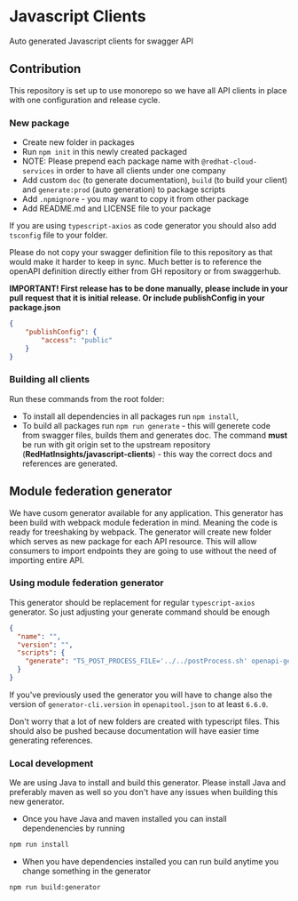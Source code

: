 # Javascript Clients
Auto generated Javascript clients for swagger API

## Contribution
This repository is set up to use monorepo so we have all API clients in place with one configuration and release cycle.

### New package
* Create new folder in packages
* Run `npm init` in this newly created packaged
* NOTE: Please prepend each package name with `@redhat-cloud-services` in order to have all clients under one company
* Add custom `doc` (to generate documentation), `build` (to build your client) and `generate:prod` (auto generation) to package scripts 
* Add `.npmignore` - you may want to copy it from other package
* Add README.md and LICENSE file to your package

If you are using `typescript-axios` as code generator you should also add `tsconfig` file to your folder.

Please do not copy your swagger definition file to this repository as that would make it harder to keep in sync. Much better is to reference the openAPI definition directly either from GH repository or from swaggerhub.

**IMPORTANT! First release has to be done manually, please include in your pull request that it is initial release. Or include publishConfig in your package.json**
```JSON
{
    "publishConfig": {
        "access": "public"
    }
}
```

### Building all clients

Run these commands from the root folder:

* To install all dependencies in all packages run `npm install`,
* To build all packages run `npm run generate` - this will generete code from swagger files, builds them and generates doc. The command **must** be run with git origin set to the upstream repository (**RedHatInsights/javascript-clients**) - this way the correct docs and references are generated.

## Module federation generator

We have cusom generator available for any application. This generator has been build with webpack module federation in mind. Meaning the code is ready for treeshaking by webpack. The generator will create new folder which serves as new package for each API resource. This will allow consumers to import endpoints they are going to use without the need of importing entire API.

### Using module federation generator

This generator should be replacement for regular `typescript-axios` generator. So just adjusting your generate command should be enough

```JSON
{
  "name": "",
  "version": "",
  "scripts": {
    "generate": "TS_POST_PROCESS_FILE='../../postProcess.sh' openapi-generator-cli generate -i $SPEC --custom-generator=../../target/typescript-axios-webpack-module-federation-openapi-generator-1.0.0.jar -g typescript-axios-webpack-module-federation -o . --skip-validate-spec --enable-post-process-file"
  }
}
```

If you've previously used the generator you will have to change also the version of `generator-cli.version` in `openapitool.json` to at least `6.6.0`.

Don't worry that a lot of new folders are created with typescript files. This should also be pushed because documentation will have easier time generating references.

### Local development

We are using Java to install and build this generator. Please install Java and preferably maven as well so you don't have any issues when building this new generator.

* Once you have Java and maven installed you can install dependenencies by running

```bash
npm run install
```

* When you have dependencies installed you can run build anytime you change something in the generator

```bash
npm run build:generator
```
